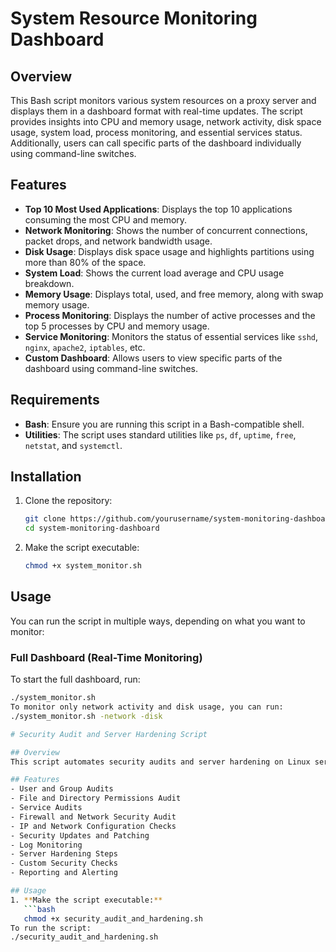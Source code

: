 # System Resource Monitoring Dashboard

## Overview
This Bash script monitors various system resources on a proxy server and displays them in a dashboard format with real-time updates. The script provides insights into CPU and memory usage, network activity, disk space usage, system load, process monitoring, and essential services status. Additionally, users can call specific parts of the dashboard individually using command-line switches.

## Features
- **Top 10 Most Used Applications**: Displays the top 10 applications consuming the most CPU and memory.
- **Network Monitoring**: Shows the number of concurrent connections, packet drops, and network bandwidth usage.
- **Disk Usage**: Displays disk space usage and highlights partitions using more than 80% of the space.
- **System Load**: Shows the current load average and CPU usage breakdown.
- **Memory Usage**: Displays total, used, and free memory, along with swap memory usage.
- **Process Monitoring**: Displays the number of active processes and the top 5 processes by CPU and memory usage.
- **Service Monitoring**: Monitors the status of essential services like `sshd`, `nginx`, `apache2`, `iptables`, etc.
- **Custom Dashboard**: Allows users to view specific parts of the dashboard using command-line switches.

## Requirements
- **Bash**: Ensure you are running this script in a Bash-compatible shell.
- **Utilities**: The script uses standard utilities like `ps`, `df`, `uptime`, `free`, `netstat`, and `systemctl`.

## Installation
1. Clone the repository:
    ```bash
    git clone https://github.com/yourusername/system-monitoring-dashboard.git
    cd system-monitoring-dashboard
    ```
2. Make the script executable:
    ```bash
    chmod +x system_monitor.sh
    ```

## Usage
You can run the script in multiple ways, depending on what you want to monitor:

### Full Dashboard (Real-Time Monitoring)
To start the full dashboard, run:
```bash
./system_monitor.sh
To monitor only network activity and disk usage, you can run:
./system_monitor.sh -network -disk

# Security Audit and Server Hardening Script

## Overview
This script automates security audits and server hardening on Linux servers. It includes checks for common security vulnerabilities, IP configurations, firewall settings, and implements recommended hardening measures.

## Features
- User and Group Audits
- File and Directory Permissions Audit
- Service Audits
- Firewall and Network Security Audit
- IP and Network Configuration Checks
- Security Updates and Patching
- Log Monitoring
- Server Hardening Steps
- Custom Security Checks
- Reporting and Alerting

## Usage
1. **Make the script executable:**
   ```bash
   chmod +x security_audit_and_hardening.sh
To run the script:
./security_audit_and_hardening.sh


 

